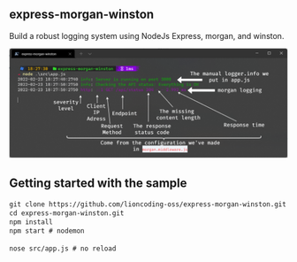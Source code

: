 ## express-morgan-winston

Build a robust logging system using NodeJs Express, morgan, and winston.

![](assets\console.png)

## Getting started with the sample

```shell
git clone https://github.com/lioncoding-oss/express-morgan-winston.git
cd express-morgan-winston.git
npm install
npm start # nodemon 

nose src/app.js # no reload
```

